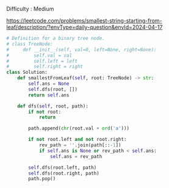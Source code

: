 Difficulty : Medium 

https://leetcode.com/problems/smallest-string-starting-from-leaf/description/?envType=daily-question&envId=2024-04-17 


```python
# Definition for a binary tree node.
# class TreeNode:
#     def __init__(self, val=0, left=None, right=None):
#         self.val = val
#         self.left = left
#         self.right = right
class Solution:
    def smallestFromLeaf(self, root: TreeNode) -> str:
        self.ans = None
        self.dfs(root, [])
        return self.ans

    def dfs(self, root, path):
        if not root:
            return

        path.append(chr(root.val + ord('a')))

        if not root.left and not root.right:
            rev_path = ''.join(path[::-1])
            if self.ans is None or rev_path < self.ans:
                self.ans = rev_path

        self.dfs(root.left, path)
        self.dfs(root.right, path)
        path.pop()
```
